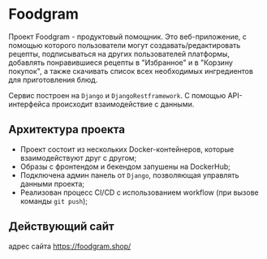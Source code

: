 # Foodgram

Проект Foodgram - продуктовый помощник.
Это веб-приложение, с помощью которого пользователи могут создавать/редактировать рецепты, подписываться на других пользователей платформы, добавлять понравившиеся рецепты в "Избранное" и в "Корзину покупок", а также скачивать список всех необходимых ингредиентов для приготовления блюд.

Сервис построен на `Django` и `DjangoRestframework`. С помощью API-интерфейса происходит взаимодействие с данными.

## Архитектура проекта

- Проект состоит из нескольких Docker-контейнеров, которые взаимодействуют друг с другом;
- Образы с фронтендом и бекендом запушены на DockerHub;
- Подключена админ панель от `Django`, позволяющая управлять данными проекта;
- Реализован процесс CI/CD с использованием workflow (при вызове команды `git push`);

## Действующий сайт

адрес сайта https://foodgram.shop/

